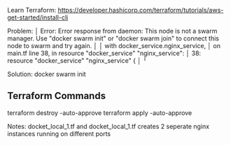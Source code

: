 Learn Terraform: https://developer.hashicorp.com/terraform/tutorials/aws-get-started/install-cli

Problem:
│ Error: Error response from daemon: This node is not a swarm manager. Use "docker swarm init" or "docker swarm join" to connect this node to swarm and try again.
│ 
│   with docker_service.nginx_service,
│   on main.tf line 38, in resource "docker_service" "nginx_service":
│   38: resource "docker_service" "nginx_service" {
│ 
╵

Solution:
docker swarm init


Terraform Commands
------------------
terraform destroy -auto-approve
terraform apply -auto-approve

Notes:
docket_local_1.tf and docket_local_1.tf creates 2 seperate nginx instances running on different ports